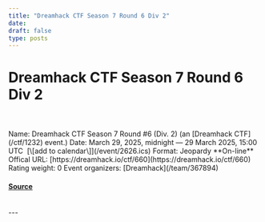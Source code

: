 ```yaml
---
title: "Dreamhack CTF Season 7 Round 6 Div 2"
date: 
draft: false
type: posts
---
```

# Dreamhack CTF Season 7 Round 6 Div 2

<br/>

<br/>
Name: Dreamhack CTF Season 7 Round #6 (Div. 2) (an [Dreamhack CTF](/ctf/1232) event.)  
Date: March 29, 2025, midnight — 29 March 2025, 15:00 UTC  [\[add to calendar\]](/event/2626.ics)  
Format: Jeopardy  
**On-line**  
Offical URL: [https://dreamhack.io/ctf/660](https://dreamhack.io/ctf/660)  
Rating weight: 0  
Event organizers: [Dreamhack](/team/367894)

#### [Source](https://ctftime.org/event/2626)

<br/>
---
